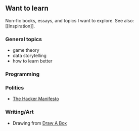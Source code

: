 ## Want to learn

Non-fic books, essays, and topics I want to explore. See also: [[Inspiration]].

### General topics
- game theory
- data storytelling
- how to learn better

### Programming

### Politics
- [The Hacker Manifesto](https://books.google.ie/books?id=ZuHN7tgkcFIC)

### Writing/Art
- Drawing from [Draw A Box](https://drawabox.com)